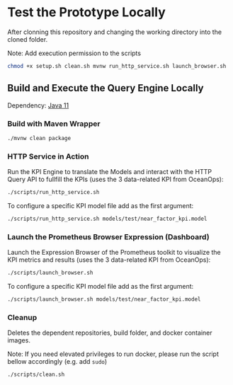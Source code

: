 # Test the Prototype Locally
After clonning this repository and changing the working directory into the cloned folder.

Note: Add execution permission to the scripts 

```bash
chmod +x setup.sh clean.sh mvnw run_http_service.sh launch_browser.sh
```

## Build and Execute the Query Engine Locally
Dependency: [Java 11](https://www.oracle.com/java/technologies/downloads/#java11)

### Build with Maven Wrapper

```bash
./mvnw clean package
```

### HTTP Service in Action
Run the KPI Engine to translate the Models and interact with the HTTP Query API to fullfill the KPIs (uses the 3 data-related KPI from OceanOps):

```bash
./scripts/run_http_service.sh
```

To configure a specific KPI model file add as the first argument:

```bash
./scripts/run_http_service.sh models/test/near_factor_kpi.model
```


### Launch the Prometheus Browser Expression (Dashboard)
Launch the Expression Browser of the Prometheus toolkit to visualize the KPI metrics and results (uses the 3 data-related KPI from OceanOps):

```bash
./scripts/launch_browser.sh
```

To configure a specific KPI model file add as the first argument:

```bash
./scripts/launch_browser.sh models/test/near_factor_kpi.model
```

### Cleanup

Deletes the dependent repositories, build folder, and docker container images.

Note: If you need elevated privileges to run docker, please run the script bellow accordingly (e.g. add ``` sudo ```) 

```bash
./scripts/clean.sh
```
